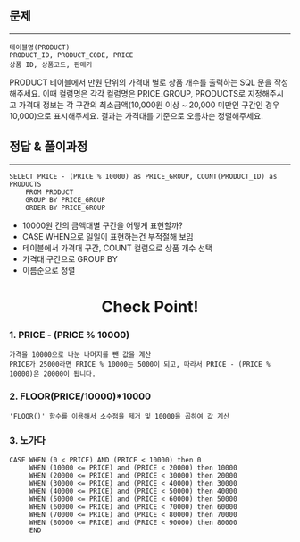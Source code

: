 ## 문제
***
    테이블명(PRODUCT)
    PRODUCT_ID, PRODUCT_CODE, PRICE
    상품 ID, 상품코드, 판매가

PRODUCT 테이블에서 만원 단위의 가격대 별로 상품 개수를 출력하는 SQL 문을 작성해주세요. 이때 컬럼명은 각각 컬럼명은 PRICE_GROUP, PRODUCTS로 지정해주시고 가격대 정보는 각 구간의 최소금액(10,000원 이상 ~ 20,000 미만인 구간인 경우 10,000)으로 표시해주세요. 결과는 가격대를 기준으로 오름차순 정렬해주세요.
<br>
## 정답 & 풀이과정
***
    SELECT PRICE - (PRICE % 10000) as PRICE_GROUP, COUNT(PRODUCT_ID) as PRODUCTS 
        FROM PRODUCT 
        GROUP BY PRICE_GROUP 
        ORDER BY PRICE_GROUP
    

- 10000원 간의 금액대별 구간을 어떻게 표현할까?
- CASE WHEN으로 일일이 표현하는건 부적절해 보임
- 테이블에서 가격대 구간, COUNT 컬럼으로 상품 개수 선택
- 가격대 구간으로 GROUP BY
- 이름순으로 정렬

# <div align=center> Check Point! </div>
### 1. PRICE - (PRICE % 10000) 
    가격을 10000으로 나눈 나머지를 뺀 값을 계산
    PRICE가 25000라면 PRICE % 10000는 5000이 되고, 따라서 PRICE - (PRICE % 10000)은 20000이 됩니다.
### 2. FLOOR(PRICE/10000)*10000
    'FLOOR()' 함수를 이용해서 소수점을 제거 및 10000을 곱하여 값 계산
### 3. 노가다
    CASE WHEN (0 < PRICE) AND (PRICE < 10000) then 0
         WHEN (10000 <= PRICE) and (PRICE < 20000) then 10000
         WHEN (20000 <= PRICE) and (PRICE < 30000) then 20000
         WHEN (30000 <= PRICE) and (PRICE < 40000) then 30000
         WHEN (40000 <= PRICE) and (PRICE < 50000) then 40000
         WHEN (50000 <= PRICE) and (PRICE < 60000) then 50000
         WHEN (60000 <= PRICE) and (PRICE < 70000) then 60000
         WHEN (70000 <= PRICE) and (PRICE < 80000) then 70000
         WHEN (80000 <= PRICE) and (PRICE < 90000) then 80000
         END 